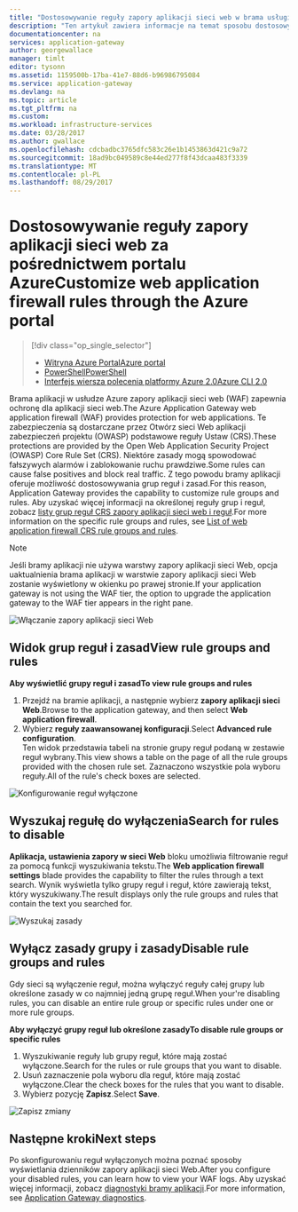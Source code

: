 ```yaml
---
title: "Dostosowywanie reguły zapory aplikacji sieci web w brama usługi aplikacji Azure — portalu Azure | Dokumentacja firmy Microsoft"
description: "Ten artykuł zawiera informacje na temat sposobu dostosowywania sieci web reguły zapory aplikacji w polu Brama aplikacji w portalu Azure."
documentationcenter: na
services: application-gateway
author: georgewallace
manager: timlt
editor: tysonn
ms.assetid: 1159500b-17ba-41e7-88d6-b96986795084
ms.service: application-gateway
ms.devlang: na
ms.topic: article
ms.tgt_pltfrm: na
ms.custom: 
ms.workload: infrastructure-services
ms.date: 03/28/2017
ms.author: gwallace
ms.openlocfilehash: cdcbadbc3765dfc583c26e1b1453863d421c9a72
ms.sourcegitcommit: 18ad9bc049589c8e44ed277f8f43dcaa483f3339
ms.translationtype: MT
ms.contentlocale: pl-PL
ms.lasthandoff: 08/29/2017
---
```

# <a name="customize-web-application-firewall-rules-through-the-azure-portal"></a><span data-ttu-id="33d80-103">Dostosowywanie reguły zapory aplikacji sieci web za pośrednictwem portalu Azure</span><span class="sxs-lookup"><span data-stu-id="33d80-103">Customize web application firewall rules through the Azure portal</span></span>

> [!div class="op_single_selector"]
> * [<span data-ttu-id="33d80-104">Witryna Azure Portal</span><span class="sxs-lookup"><span data-stu-id="33d80-104">Azure portal</span></span>](application-gateway-customize-waf-rules-portal.md)
> * [<span data-ttu-id="33d80-105">PowerShell</span><span class="sxs-lookup"><span data-stu-id="33d80-105">PowerShell</span></span>](application-gateway-customize-waf-rules-powershell.md)
> * [<span data-ttu-id="33d80-106">Interfejs wiersza polecenia platformy Azure 2.0</span><span class="sxs-lookup"><span data-stu-id="33d80-106">Azure CLI 2.0</span></span>](application-gateway-customize-waf-rules-cli.md)

<span data-ttu-id="33d80-107">Brama aplikacji w usłudze Azure zapory aplikacji sieci web (WAF) zapewnia ochronę dla aplikacji sieci web.</span><span class="sxs-lookup"><span data-stu-id="33d80-107">The Azure Application Gateway web application firewall (WAF) provides protection for web applications.</span></span> <span data-ttu-id="33d80-108">Te zabezpieczenia są dostarczane przez Otwórz sieci Web aplikacji zabezpieczeń projektu (OWASP) podstawowe reguły Ustaw (CRS).</span><span class="sxs-lookup"><span data-stu-id="33d80-108">These protections are provided by the Open Web Application Security Project (OWASP) Core Rule Set (CRS).</span></span> <span data-ttu-id="33d80-109">Niektóre zasady mogą spowodować fałszywych alarmów i zablokowanie ruchu prawdziwe.</span><span class="sxs-lookup"><span data-stu-id="33d80-109">Some rules can cause false positives and block real traffic.</span></span> <span data-ttu-id="33d80-110">Z tego powodu bramy aplikacji oferuje możliwość dostosowywania grup reguł i zasad.</span><span class="sxs-lookup"><span data-stu-id="33d80-110">For this reason, Application Gateway provides the capability to customize rule groups and rules.</span></span> <span data-ttu-id="33d80-111">Aby uzyskać więcej informacji na określonej reguły grup i reguł, zobacz [listy grup reguł CRS zapory aplikacji sieci web i reguł](application-gateway-crs-rulegroups-rules.md).</span><span class="sxs-lookup"><span data-stu-id="33d80-111">For more information on the specific rule groups and rules, see [List of web application firewall CRS rule groups and rules](application-gateway-crs-rulegroups-rules.md).</span></span>

>[!NOTE]
> <span data-ttu-id="33d80-112">Jeśli bramy aplikacji nie używa warstwy zapory aplikacji sieci Web, opcja uaktualnienia brama aplikacji w warstwie zapory aplikacji sieci Web zostanie wyświetlony w okienku po prawej stronie.</span><span class="sxs-lookup"><span data-stu-id="33d80-112">If your application gateway is not using the WAF tier, the option to upgrade the application gateway to the WAF tier appears in the right pane.</span></span> 

![Włączanie zapory aplikacji sieci Web][fig1]

## <a name="view-rule-groups-and-rules"></a><span data-ttu-id="33d80-114">Widok grup reguł i zasad</span><span class="sxs-lookup"><span data-stu-id="33d80-114">View rule groups and rules</span></span>

<span data-ttu-id="33d80-115">**Aby wyświetlić grupy reguł i zasad**</span><span class="sxs-lookup"><span data-stu-id="33d80-115">**To view rule groups and rules**</span></span>
   1. <span data-ttu-id="33d80-116">Przejdź na bramie aplikacji, a następnie wybierz **zapory aplikacji sieci Web**.</span><span class="sxs-lookup"><span data-stu-id="33d80-116">Browse to the application gateway, and then select **Web application firewall**.</span></span>  
   2. <span data-ttu-id="33d80-117">Wybierz **reguły zaawansowanej konfiguracji**.</span><span class="sxs-lookup"><span data-stu-id="33d80-117">Select **Advanced rule configuration**.</span></span>  
   <span data-ttu-id="33d80-118">Ten widok przedstawia tabeli na stronie grupy reguł podaną w zestawie reguł wybrany.</span><span class="sxs-lookup"><span data-stu-id="33d80-118">This view shows a table on the page of all the rule groups provided with the chosen rule set.</span></span> <span data-ttu-id="33d80-119">Zaznaczono wszystkie pola wyboru reguły.</span><span class="sxs-lookup"><span data-stu-id="33d80-119">All of the rule's check boxes are selected.</span></span>

![Konfigurowanie reguł wyłączone][1]

## <a name="search-for-rules-to-disable"></a><span data-ttu-id="33d80-121">Wyszukaj regułę do wyłączenia</span><span class="sxs-lookup"><span data-stu-id="33d80-121">Search for rules to disable</span></span>

<span data-ttu-id="33d80-122">**Aplikacja, ustawienia zapory w sieci Web** bloku umożliwia filtrowanie reguł za pomocą funkcji wyszukiwania tekstu.</span><span class="sxs-lookup"><span data-stu-id="33d80-122">The **Web application firewall settings** blade provides the capability to filter the rules through a text search.</span></span> <span data-ttu-id="33d80-123">Wynik wyświetla tylko grupy reguł i reguł, które zawierają tekst, który wyszukiwany.</span><span class="sxs-lookup"><span data-stu-id="33d80-123">The result displays only the rule groups and rules that contain the text you searched for.</span></span>

![Wyszukaj zasady][2]

## <a name="disable-rule-groups-and-rules"></a><span data-ttu-id="33d80-125">Wyłącz zasady grupy i zasady</span><span class="sxs-lookup"><span data-stu-id="33d80-125">Disable rule groups and rules</span></span>

<span data-ttu-id="33d80-126">Gdy sieci są wyłączenie reguł, można wyłączyć reguły całej grupy lub określone zasady w co najmniej jedną grupę reguł.</span><span class="sxs-lookup"><span data-stu-id="33d80-126">When your're disabling rules, you can disable an entire rule group or specific rules under one or more rule groups.</span></span> 

<span data-ttu-id="33d80-127">**Aby wyłączyć grupy reguł lub określone zasady**</span><span class="sxs-lookup"><span data-stu-id="33d80-127">**To disable rule groups or specific rules**</span></span>

   1. <span data-ttu-id="33d80-128">Wyszukiwanie reguły lub grupy reguł, które mają zostać wyłączone.</span><span class="sxs-lookup"><span data-stu-id="33d80-128">Search for the rules or rule groups that you want to disable.</span></span>
   2. <span data-ttu-id="33d80-129">Usuń zaznaczenie pola wyboru dla reguł, które mają zostać wyłączone.</span><span class="sxs-lookup"><span data-stu-id="33d80-129">Clear the check boxes for the rules that you want to disable.</span></span> 
   2. <span data-ttu-id="33d80-130">Wybierz pozycję **Zapisz**.</span><span class="sxs-lookup"><span data-stu-id="33d80-130">Select **Save**.</span></span> 

![Zapisz zmiany][3]

## <a name="next-steps"></a><span data-ttu-id="33d80-132">Następne kroki</span><span class="sxs-lookup"><span data-stu-id="33d80-132">Next steps</span></span>

<span data-ttu-id="33d80-133">Po skonfigurowaniu reguł wyłączonych można poznać sposoby wyświetlania dzienników zapory aplikacji sieci Web.</span><span class="sxs-lookup"><span data-stu-id="33d80-133">After you configure your disabled rules, you can learn how to view your WAF logs.</span></span> <span data-ttu-id="33d80-134">Aby uzyskać więcej informacji, zobacz [diagnostyki bramy aplikacji](application-gateway-diagnostics.md#diagnostic-logging).</span><span class="sxs-lookup"><span data-stu-id="33d80-134">For more information, see [Application Gateway diagnostics](application-gateway-diagnostics.md#diagnostic-logging).</span></span>

[fig1]: ./media/application-gateway-customize-waf-rules-portal/1.png
[1]: ./media/application-gateway-customize-waf-rules-portal/figure1.png
[2]: ./media/application-gateway-customize-waf-rules-portal/figure2.png
[3]: ./media/application-gateway-customize-waf-rules-portal/figure3.png
